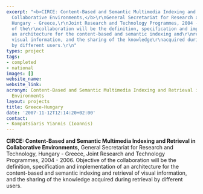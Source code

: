 ```yaml
---
excerpt: "<b>CIRCE: Content-Based and Semantic Multimedia Indexing and Retrieval in
  Collaborative Environments,</b>\r\nGeneral Secretariat for Research and Technology,
  Hungary - Greece,\r\nJoint Research and Technology Programmes, 2004 - 2006. Objective
  of the\r\ncollaboration will be the definition, specification and implementation\r\nof
  an architecture for the content-based and semantic indexing and\r\nretrieval of
  visual information, and the sharing of the knowledge\r\nacquired during retrieval
  by different users.\r\n"
types: project
tags:
- completed
- national
images: []
website_name:
website_link:
acronym: Content-Based and Semantic Multimedia Indexing and Retrieval in Collaborative
  Environments
layout: projects
title: Greece-Hungary
date: '2007-11-12T12:14:20+02:00'
contact: 
- Kompatsiaris Yiannis (Ioannis)
---
```

<b>CIRCE: Content-Based and Semantic Multimedia Indexing and Retrieval in Collaborative Environments,</b>
General Secretariat for Research and Technology, Hungary - Greece,
Joint Research and Technology Programmes, 2004 - 2006. Objective of the
collaboration will be the definition, specification and implementation
of an architecture for the content-based and semantic indexing and
retrieval of visual information, and the sharing of the knowledge
acquired during retrieval by different users.
